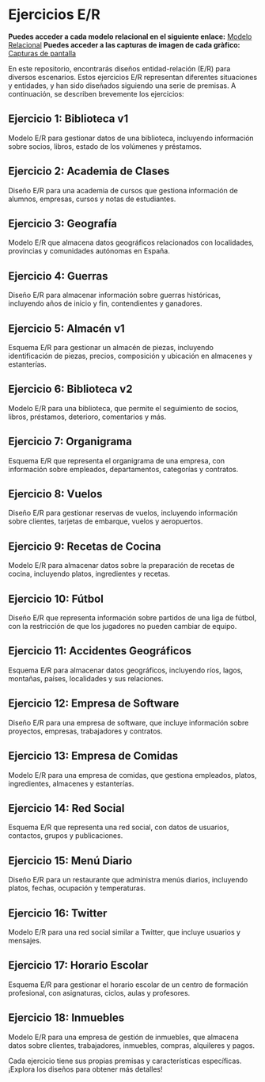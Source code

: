 # Ejercicios E/R

**Puedes acceder a cada modelo relacional en el siguiente enlace:** [Modelo Relacional](https://github.com/adriii28/amr-tsys-C3U12-11102023/blob/dev/Modelo_Relacional.txt)
**Puedes acceder a las capturas de imagen de cada gràfico:** [Capturas de pantalla](https://github.com/adriii28/amr-tsys-C3U12-11102023/blob/dev/img/diagram)

En este repositorio, encontrarás diseños entidad-relación (E/R) para diversos escenarios. Estos ejercicios E/R representan diferentes situaciones y entidades, y han sido diseñados siguiendo una serie de premisas. A continuación, se describen brevemente los ejercicios:

## Ejercicio 1: Biblioteca v1
Modelo E/R para gestionar datos de una biblioteca, incluyendo información sobre socios, libros, estado de los volúmenes y préstamos.

## Ejercicio 2: Academia de Clases
Diseño E/R para una academia de cursos que gestiona información de alumnos, empresas, cursos y notas de estudiantes.

## Ejercicio 3: Geografía
Modelo E/R que almacena datos geográficos relacionados con localidades, provincias y comunidades autónomas en España.

## Ejercicio 4: Guerras
Diseño E/R para almacenar información sobre guerras históricas, incluyendo años de inicio y fin, contendientes y ganadores.

## Ejercicio 5: Almacén v1
Esquema E/R para gestionar un almacén de piezas, incluyendo identificación de piezas, precios, composición y ubicación en almacenes y estanterías.

## Ejercicio 6: Biblioteca v2
Modelo E/R para una biblioteca, que permite el seguimiento de socios, libros, préstamos, deterioro, comentarios y más.

## Ejercicio 7: Organigrama
Esquema E/R que representa el organigrama de una empresa, con información sobre empleados, departamentos, categorías y contratos.

## Ejercicio 8: Vuelos
Diseño E/R para gestionar reservas de vuelos, incluyendo información sobre clientes, tarjetas de embarque, vuelos y aeropuertos.

## Ejercicio 9: Recetas de Cocina
Modelo E/R para almacenar datos sobre la preparación de recetas de cocina, incluyendo platos, ingredientes y recetas.

## Ejercicio 10: Fútbol
Diseño E/R que representa información sobre partidos de una liga de fútbol, con la restricción de que los jugadores no pueden cambiar de equipo.

## Ejercicio 11: Accidentes Geográficos
Esquema E/R para almacenar datos geográficos, incluyendo ríos, lagos, montañas, países, localidades y sus relaciones.

## Ejercicio 12: Empresa de Software
Diseño E/R para una empresa de software, que incluye información sobre proyectos, empresas, trabajadores y contratos.

## Ejercicio 13: Empresa de Comidas
Modelo E/R para una empresa de comidas, que gestiona empleados, platos, ingredientes, almacenes y estanterías.

## Ejercicio 14: Red Social
Esquema E/R que representa una red social, con datos de usuarios, contactos, grupos y publicaciones.

## Ejercicio 15: Menú Diario
Diseño E/R para un restaurante que administra menús diarios, incluyendo platos, fechas, ocupación y temperaturas.

## Ejercicio 16: Twitter
Modelo E/R para una red social similar a Twitter, que incluye usuarios y mensajes.

## Ejercicio 17: Horario Escolar
Esquema E/R para gestionar el horario escolar de un centro de formación profesional, con asignaturas, ciclos, aulas y profesores.

## Ejercicio 18: Inmuebles
Modelo E/R para una empresa de gestión de inmuebles, que almacena datos sobre clientes, trabajadores, inmuebles, compras, alquileres y pagos.

Cada ejercicio tiene sus propias premisas y características específicas. ¡Explora los diseños para obtener más detalles!
